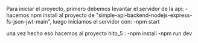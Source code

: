 Para iniciar el proyecto, primero debemos levantar el servidor de la api: -hacemos npm install al proyecto de "simple-api-backend-nodejs-express-fs-json-jwt-main", luego iniciamos el servidor con: -npm start

una vez hecho eso hacemos al proyecto hito_5 : -npm install -npm run dev
